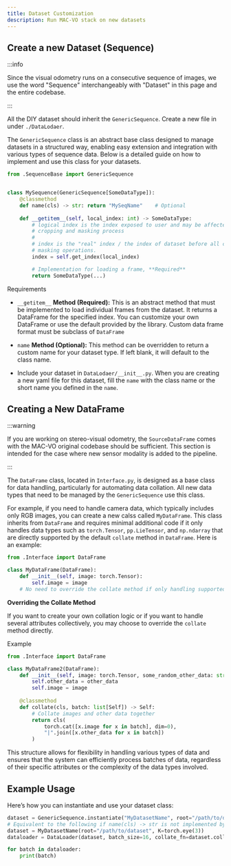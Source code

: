 ```yaml
---
title: Dataset Customization
description: Run MAC-VO stack on new datasets
---
```



## Create a new Dataset (Sequence)

:::info

Since the visual odometry runs on a consecutive sequence of images, we use the word "Sequence" interchangeably with "Dataset" in this page and the entire codebase.

:::

All the DIY dataset should inherit the `GenericSequence`. Create a new file in under `./DataLodaer`. 

The `GenericSequence` class is an abstract base class designed to manage datasets in a structured way, enabling easy extension and integration with various types of sequence data. Below is a detailed guide on how to implement and use this class for your datasets.

``` python
from .SequenceBase import GenericSequence


class MySequence(GenericSequence[SomeDataType]):
    @classmethod
    def name(cls) -> str: return "MySeqName"    # Optional
    
    def __getitem__(self, local_index: int) -> SomeDataType:
        # logical index is the index exposed to user and may be affected by multiple 
        # cropping and masking process
        #
        # index is the "real" index / the index of dataset before all cropping and
        # masking operations.
        index = self.get_index(local_index)

        # Implementation for loading a frame, **Required**
        return SomeDataType(...)
```

Requirements

* `__getitem__` **Method (Required):** This is an abstract method that must be implemented to load individual frames from the dataset. It returns a DataFrame for the specified index. You can customize your own DataFrame or use the default provided by the library. Custom data frame format must be subclass of `DataFrame` 

* `name` **Method (Optional):** This method can be overridden to return a custom name for your dataset type. If left blank, it will default to the class name.

* Include your dataset in `DataLodaer/__init__.py`. When you are creating a new yaml file for this dataset, fill the `name` with the class name or the short name you defined in the `name`.

## Creating a New DataFrame

:::warning

If you are working on stereo-visual odometry, the `SourceDataFrame` comes with the MAC-VO original codebase should be sufficient. This section is intended for the case where new sensor modality is added to the pipeline.

:::

The `DataFrame` class, located in `Interface.py`, is designed as a base class for data handling, particularly for automating data collation. All new data types that need to be managed by the `GenericSequence` use this class.

For example, if you need to handle camera data, which typically includes only RGB images, you can create a new calss called `MyDataFrame`. This class inherits from `DataFrame` and requires minimal additional code if it only handles data types such as `torch.Tensor`, `pp.LieTensor`, and `np.ndarray` that are directly supported by the default `collate` method in `DataFrame`. Here is an example:


```python
from .Interface import DataFrame

class MyDataFrame(DataFrame):
    def __init__(self, image: torch.Tensor):
        self.image = image
    # No need to override the collate method if only handling supported data types
```

**Overriding the Collate Method**

   If you want to create your own collation logic or if you want to handle several attributes collectively, you may choose to override the `collate` method directly.

   Example
   ```python
   from .Interface import DataFrame

   class MyDataFrame2(DataFrame):
       def __init__(self, image: torch.Tensor, some_random_other_data: str):
           self.other_data = other_data
           self.image = image
       
       @classmethod
       def collate(cls, batch: list[Self]) -> Self:
           # Collate images and other data together
           return cls(
               torch.cat([x.image for x in batch], dim=0),
               "|".join([x.other_data for x in batch])
           )
   ```

This structure allows for flexibility in handling various types of data and ensures that the system can efficiently process batches of data, regardless of their specific attributes or the complexity of the data types involved.



## Example Usage

Here’s how you can instantiate and use your dataset class:

``` python
dataset = GenericSequence.instantiate("MyDatasetName", root="/path/to/dataset", K=torch.eye(3))
# Equivalent to the following if name(cls) -> str is not implemented by `MyDatasetName`
dataset = MyDatasetName(root="/path/to/dataset", K=torch.eye(3))
dataloader = DataLoader(dataset, batch_size=16, collate_fn=dataset.collate_fn)

for batch in dataloader:
    print(batch)
```
